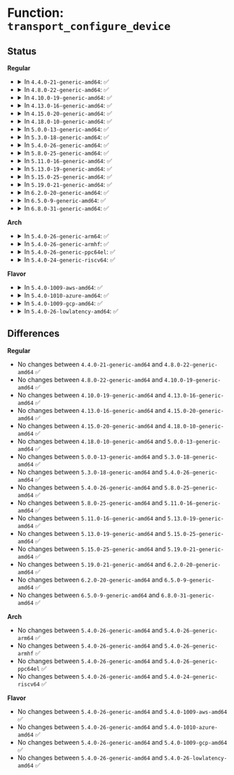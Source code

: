 # Function: <code>transport_configure_device</code>

## Status
<b>Regular</b>
<ul>
<li>
<details>
<summary>In <code>4.4.0-21-generic-amd64</code>: ✅</summary>

```c
void transport_configure_device(struct device * dev)
```

```json
{
  "name": "transport_configure_device",
  "collision_type": "Unique Global",
  "inline_type": "No",
  "funcs": [
    {
      "addr": 18446744071584418576,
      "name": "transport_configure_device",
      "external": true,
      "loc": "drivers/base/transport_class.c:208",
      "file": "drivers/base/transport_class.c",
      "inline": "seen, unknown",
      "caller_inline": [],
      "caller_func": [
        "drivers/scsi/scsi_scan.c:scsi_probe_and_add_lun",
        "drivers/scsi/scsi_sysfs.c:scsi_sysfs_add_sdev",
        "drivers/scsi/scsi_sysfs.c:scsi_sysfs_add_host",
        "drivers/ata/libata-transport.c:ata_tlink_add",
        "drivers/ata/libata-transport.c:ata_tlink_add",
        "drivers/ata/libata-transport.c:ata_tport_add"
      ]
    }
  ],
  "symbols": [
    {
      "addr": 18446744071584418576,
      "name": "transport_configure_device",
      "section": ".text",
      "bind": "STB_GLOBAL",
      "size": 23
    }
  ]
}
```
</details>
</li>
<li>
<details>
<summary>In <code>4.8.0-22-generic-amd64</code>: ✅</summary>

```c
void transport_configure_device(struct device * dev)
```

```json
{
  "name": "transport_configure_device",
  "collision_type": "Unique Global",
  "inline_type": "No",
  "funcs": [
    {
      "addr": 18446744071584753936,
      "name": "transport_configure_device",
      "external": true,
      "loc": "drivers/base/transport_class.c:208",
      "file": "drivers/base/transport_class.c",
      "inline": "seen, unknown",
      "caller_inline": [],
      "caller_func": [
        "drivers/scsi/scsi_scan.c:scsi_probe_and_add_lun",
        "drivers/scsi/scsi_sysfs.c:scsi_sysfs_add_host",
        "drivers/scsi/scsi_sysfs.c:scsi_sysfs_add_sdev",
        "drivers/ata/libata-transport.c:ata_tlink_add",
        "drivers/ata/libata-transport.c:ata_tlink_add",
        "drivers/ata/libata-transport.c:ata_tport_add"
      ]
    }
  ],
  "symbols": [
    {
      "addr": 18446744071584753936,
      "name": "transport_configure_device",
      "section": ".text",
      "bind": "STB_GLOBAL",
      "size": 23
    }
  ]
}
```
</details>
</li>
<li>
<details>
<summary>In <code>4.10.0-19-generic-amd64</code>: ✅</summary>

```c
void transport_configure_device(struct device * dev)
```

```json
{
  "name": "transport_configure_device",
  "collision_type": "Unique Global",
  "inline_type": "No",
  "funcs": [
    {
      "addr": 18446744071584944272,
      "name": "transport_configure_device",
      "external": true,
      "loc": "drivers/base/transport_class.c:208",
      "file": "drivers/base/transport_class.c",
      "inline": "seen, unknown",
      "caller_inline": [],
      "caller_func": [
        "drivers/scsi/scsi_scan.c:scsi_probe_and_add_lun",
        "drivers/scsi/scsi_sysfs.c:scsi_sysfs_add_host",
        "drivers/scsi/scsi_sysfs.c:scsi_sysfs_add_sdev",
        "drivers/ata/libata-transport.c:ata_tlink_add",
        "drivers/ata/libata-transport.c:ata_tlink_add",
        "drivers/ata/libata-transport.c:ata_tport_add"
      ]
    }
  ],
  "symbols": [
    {
      "addr": 18446744071584944272,
      "name": "transport_configure_device",
      "section": ".text",
      "bind": "STB_GLOBAL",
      "size": 23
    }
  ]
}
```
</details>
</li>
<li>
<details>
<summary>In <code>4.13.0-16-generic-amd64</code>: ✅</summary>

```c
void transport_configure_device(struct device * dev)
```

```json
{
  "name": "transport_configure_device",
  "collision_type": "Unique Global",
  "inline_type": "No",
  "funcs": [
    {
      "addr": 18446744071585028720,
      "name": "transport_configure_device",
      "external": true,
      "loc": "drivers/base/transport_class.c:208",
      "file": "drivers/base/transport_class.c",
      "inline": "seen, unknown",
      "caller_inline": [],
      "caller_func": [
        "drivers/scsi/scsi_scan.c:scsi_probe_and_add_lun",
        "drivers/scsi/scsi_sysfs.c:scsi_sysfs_add_host",
        "drivers/scsi/scsi_sysfs.c:scsi_sysfs_add_sdev",
        "drivers/ata/libata-transport.c:ata_tlink_add",
        "drivers/ata/libata-transport.c:ata_tlink_add",
        "drivers/ata/libata-transport.c:ata_tport_add"
      ]
    }
  ],
  "symbols": [
    {
      "addr": 18446744071585028720,
      "name": "transport_configure_device",
      "section": ".text",
      "bind": "STB_GLOBAL",
      "size": 23
    }
  ]
}
```
</details>
</li>
<li>
<details>
<summary>In <code>4.15.0-20-generic-amd64</code>: ✅</summary>

```c
void transport_configure_device(struct device * dev)
```

```json
{
  "name": "transport_configure_device",
  "collision_type": "Unique Global",
  "inline_type": "No",
  "funcs": [
    {
      "addr": 18446744071585451376,
      "name": "transport_configure_device",
      "external": true,
      "loc": "drivers/base/transport_class.c:208",
      "file": "drivers/base/transport_class.c",
      "inline": "seen, unknown",
      "caller_inline": [],
      "caller_func": [
        "drivers/scsi/scsi_scan.c:scsi_probe_and_add_lun",
        "drivers/scsi/scsi_sysfs.c:scsi_sysfs_add_host",
        "drivers/scsi/scsi_sysfs.c:scsi_sysfs_add_sdev",
        "drivers/ata/libata-transport.c:ata_tlink_add",
        "drivers/ata/libata-transport.c:ata_tlink_add",
        "drivers/ata/libata-transport.c:ata_tport_add"
      ]
    }
  ],
  "symbols": [
    {
      "addr": 18446744071585451376,
      "name": "transport_configure_device",
      "section": ".text",
      "bind": "STB_GLOBAL",
      "size": 23
    }
  ]
}
```
</details>
</li>
<li>
<details>
<summary>In <code>4.18.0-10-generic-amd64</code>: ✅</summary>

```c
void transport_configure_device(struct device * dev)
```

```json
{
  "name": "transport_configure_device",
  "collision_type": "Unique Global",
  "inline_type": "No",
  "funcs": [
    {
      "addr": 18446744071585694544,
      "name": "transport_configure_device",
      "external": true,
      "loc": "drivers/base/transport_class.c:207",
      "file": "drivers/base/transport_class.c",
      "inline": "seen, unknown",
      "caller_inline": [],
      "caller_func": [
        "drivers/scsi/scsi_scan.c:scsi_probe_and_add_lun",
        "drivers/scsi/scsi_sysfs.c:scsi_sysfs_add_host",
        "drivers/scsi/scsi_sysfs.c:scsi_sysfs_add_sdev",
        "drivers/ata/libata-transport.c:ata_tlink_add",
        "drivers/ata/libata-transport.c:ata_tlink_add",
        "drivers/ata/libata-transport.c:ata_tport_add"
      ]
    }
  ],
  "symbols": [
    {
      "addr": 18446744071585694544,
      "name": "transport_configure_device",
      "section": ".text",
      "bind": "STB_GLOBAL",
      "size": 23
    }
  ]
}
```
</details>
</li>
<li>
<details>
<summary>In <code>5.0.0-13-generic-amd64</code>: ✅</summary>

```c
void transport_configure_device(struct device * dev)
```

```json
{
  "name": "transport_configure_device",
  "collision_type": "Unique Global",
  "inline_type": "No",
  "funcs": [
    {
      "addr": 18446744071585824832,
      "name": "transport_configure_device",
      "external": true,
      "loc": "drivers/base/transport_class.c:207",
      "file": "drivers/base/transport_class.c",
      "inline": "seen, unknown",
      "caller_inline": [],
      "caller_func": [
        "drivers/scsi/scsi_scan.c:scsi_probe_and_add_lun",
        "drivers/scsi/scsi_sysfs.c:scsi_sysfs_add_host",
        "drivers/scsi/scsi_sysfs.c:scsi_sysfs_add_sdev",
        "drivers/ata/libata-transport.c:ata_tlink_add",
        "drivers/ata/libata-transport.c:ata_tlink_add",
        "drivers/ata/libata-transport.c:ata_tport_add"
      ]
    }
  ],
  "symbols": [
    {
      "addr": 18446744071585824832,
      "name": "transport_configure_device",
      "section": ".text",
      "bind": "STB_GLOBAL",
      "size": 23
    }
  ]
}
```
</details>
</li>
<li>
<details>
<summary>In <code>5.3.0-18-generic-amd64</code>: ✅</summary>

```c
void transport_configure_device(struct device * dev)
```

```json
{
  "name": "transport_configure_device",
  "collision_type": "Unique Global",
  "inline_type": "No",
  "funcs": [
    {
      "addr": 18446744071586058800,
      "name": "transport_configure_device",
      "external": true,
      "loc": "drivers/base/transport_class.c:207",
      "file": "drivers/base/transport_class.c",
      "inline": "seen, unknown",
      "caller_inline": [],
      "caller_func": [
        "drivers/scsi/scsi_scan.c:scsi_add_lun",
        "drivers/scsi/scsi_sysfs.c:scsi_sysfs_add_host",
        "drivers/scsi/scsi_sysfs.c:scsi_sysfs_add_sdev",
        "drivers/ata/libata-transport.c:ata_tlink_add",
        "drivers/ata/libata-transport.c:ata_tlink_add",
        "drivers/ata/libata-transport.c:ata_tport_add"
      ]
    }
  ],
  "symbols": [
    {
      "addr": 18446744071586058800,
      "name": "transport_configure_device",
      "section": ".text",
      "bind": "STB_GLOBAL",
      "size": 23
    }
  ]
}
```
</details>
</li>
<li>
<details>
<summary>In <code>5.4.0-26-generic-amd64</code>: ✅</summary>

```c
void transport_configure_device(struct device * dev)
```

```json
{
  "name": "transport_configure_device",
  "collision_type": "Unique Global",
  "inline_type": "No",
  "funcs": [
    {
      "addr": 18446744071586206688,
      "name": "transport_configure_device",
      "external": true,
      "loc": "drivers/base/transport_class.c:207",
      "file": "drivers/base/transport_class.c",
      "inline": "seen, unknown",
      "caller_inline": [],
      "caller_func": [
        "drivers/scsi/scsi_scan.c:scsi_add_lun",
        "drivers/scsi/scsi_sysfs.c:scsi_sysfs_add_host",
        "drivers/scsi/scsi_sysfs.c:scsi_sysfs_add_sdev",
        "drivers/ata/libata-transport.c:ata_tlink_add",
        "drivers/ata/libata-transport.c:ata_tlink_add",
        "drivers/ata/libata-transport.c:ata_tport_add"
      ]
    }
  ],
  "symbols": [
    {
      "addr": 18446744071586206688,
      "name": "transport_configure_device",
      "section": ".text",
      "bind": "STB_GLOBAL",
      "size": 23
    }
  ]
}
```
</details>
</li>
<li>
<details>
<summary>In <code>5.8.0-25-generic-amd64</code>: ✅</summary>

```c
void transport_configure_device(struct device * dev)
```

```json
{
  "name": "transport_configure_device",
  "collision_type": "Unique Global",
  "inline_type": "No",
  "funcs": [
    {
      "addr": 18446744071586970800,
      "name": "transport_configure_device",
      "external": true,
      "loc": "drivers/base/transport_class.c:212",
      "file": "drivers/base/transport_class.c",
      "inline": "seen, unknown",
      "caller_inline": [],
      "caller_func": [
        "drivers/scsi/scsi_scan.c:scsi_add_lun",
        "drivers/scsi/scsi_sysfs.c:scsi_sysfs_add_host",
        "drivers/scsi/scsi_sysfs.c:scsi_sysfs_add_sdev",
        "drivers/ata/libata-transport.c:ata_tdev_add",
        "drivers/ata/libata-transport.c:ata_tlink_add",
        "drivers/ata/libata-transport.c:ata_tport_add"
      ]
    }
  ],
  "symbols": [
    {
      "addr": 18446744071586970800,
      "name": "transport_configure_device",
      "section": ".text",
      "bind": "STB_GLOBAL",
      "size": 23
    }
  ]
}
```
</details>
</li>
<li>
<details>
<summary>In <code>5.11.0-16-generic-amd64</code>: ✅</summary>

```c
void transport_configure_device(struct device * dev)
```

```json
{
  "name": "transport_configure_device",
  "collision_type": "Unique Global",
  "inline_type": "No",
  "funcs": [
    {
      "addr": 18446744071587056560,
      "name": "transport_configure_device",
      "external": true,
      "loc": "drivers/base/transport_class.c:212",
      "file": "drivers/base/transport_class.c",
      "inline": "seen, unknown",
      "caller_inline": [],
      "caller_func": [
        "drivers/scsi/scsi_scan.c:scsi_add_lun",
        "drivers/scsi/scsi_sysfs.c:scsi_sysfs_add_host",
        "drivers/scsi/scsi_sysfs.c:scsi_sysfs_add_sdev",
        "drivers/ata/libata-transport.c:ata_tdev_add",
        "drivers/ata/libata-transport.c:ata_tlink_add",
        "drivers/ata/libata-transport.c:ata_tport_add"
      ]
    }
  ],
  "symbols": [
    {
      "addr": 18446744071587056560,
      "name": "transport_configure_device",
      "section": ".text",
      "bind": "STB_GLOBAL",
      "size": 23
    }
  ]
}
```
</details>
</li>
<li>
<details>
<summary>In <code>5.13.0-19-generic-amd64</code>: ✅</summary>

```c
void transport_configure_device(struct device * dev)
```

```json
{
  "name": "transport_configure_device",
  "collision_type": "Unique Global",
  "inline_type": "No",
  "funcs": [
    {
      "addr": 18446744071586940352,
      "name": "transport_configure_device",
      "external": true,
      "loc": "drivers/base/transport_class.c:212",
      "file": "drivers/base/transport_class.c",
      "inline": "seen, unknown",
      "caller_inline": [],
      "caller_func": [
        "drivers/scsi/scsi_scan.c:scsi_add_lun",
        "drivers/scsi/scsi_sysfs.c:scsi_sysfs_add_host",
        "drivers/scsi/scsi_sysfs.c:scsi_sysfs_add_sdev",
        "drivers/ata/libata-transport.c:ata_tlink_add",
        "drivers/ata/libata-transport.c:ata_tlink_add",
        "drivers/ata/libata-transport.c:ata_tport_add"
      ]
    }
  ],
  "symbols": [
    {
      "addr": 18446744071586940352,
      "name": "transport_configure_device",
      "section": ".text",
      "bind": "STB_GLOBAL",
      "size": 23
    }
  ]
}
```
</details>
</li>
<li>
<details>
<summary>In <code>5.15.0-25-generic-amd64</code>: ✅</summary>

```c
void transport_configure_device(struct device * dev)
```

```json
{
  "name": "transport_configure_device",
  "collision_type": "Unique Global",
  "inline_type": "No",
  "funcs": [
    {
      "addr": 18446744071587503968,
      "name": "transport_configure_device",
      "external": true,
      "loc": "drivers/base/transport_class.c:212",
      "file": "drivers/base/transport_class.c",
      "inline": "seen, unknown",
      "caller_inline": [],
      "caller_func": [
        "drivers/scsi/scsi_scan.c:scsi_add_lun",
        "drivers/scsi/scsi_sysfs.c:scsi_sysfs_add_host",
        "drivers/scsi/scsi_sysfs.c:scsi_sysfs_add_sdev",
        "drivers/ata/libata-transport.c:ata_tlink_add",
        "drivers/ata/libata-transport.c:ata_tlink_add",
        "drivers/ata/libata-transport.c:ata_tport_add"
      ]
    }
  ],
  "symbols": [
    {
      "addr": 18446744071587503968,
      "name": "transport_configure_device",
      "section": ".text",
      "bind": "STB_GLOBAL",
      "size": 23
    }
  ]
}
```
</details>
</li>
<li>
<details>
<summary>In <code>5.19.0-21-generic-amd64</code>: ✅</summary>

```c
void transport_configure_device(struct device * dev)
```

```json
{
  "name": "transport_configure_device",
  "collision_type": "Unique Global",
  "inline_type": "No",
  "funcs": [
    {
      "addr": 18446744071588828752,
      "name": "transport_configure_device",
      "external": true,
      "loc": "drivers/base/transport_class.c:212",
      "file": "drivers/base/transport_class.c",
      "inline": "seen, unknown",
      "caller_inline": [],
      "caller_func": [
        "drivers/scsi/scsi_scan.c:scsi_add_lun",
        "drivers/scsi/scsi_sysfs.c:scsi_sysfs_add_host",
        "drivers/scsi/scsi_sysfs.c:scsi_sysfs_add_sdev",
        "drivers/ata/libata-transport.c:ata_tlink_add",
        "drivers/ata/libata-transport.c:ata_tlink_add",
        "drivers/ata/libata-transport.c:ata_tport_add"
      ]
    }
  ],
  "symbols": [
    {
      "addr": 18446744071588828752,
      "name": "transport_configure_device",
      "section": ".text",
      "bind": "STB_GLOBAL",
      "size": 31
    }
  ]
}
```
</details>
</li>
<li>
<details>
<summary>In <code>6.2.0-20-generic-amd64</code>: ✅</summary>

```c
void transport_configure_device(struct device * dev)
```

```json
{
  "name": "transport_configure_device",
  "collision_type": "Unique Global",
  "inline_type": "No",
  "funcs": [
    {
      "addr": 18446744071590328976,
      "name": "transport_configure_device",
      "external": true,
      "loc": "drivers/base/transport_class.c:227",
      "file": "drivers/base/transport_class.c",
      "inline": "seen, unknown",
      "caller_inline": [],
      "caller_func": [
        "drivers/scsi/scsi_scan.c:scsi_add_lun",
        "drivers/scsi/scsi_sysfs.c:scsi_sysfs_add_host",
        "drivers/scsi/scsi_sysfs.c:scsi_sysfs_add_host",
        "drivers/scsi/scsi_sysfs.c:scsi_sysfs_add_sdev",
        "drivers/ata/libata-transport.c:ata_tlink_add",
        "drivers/ata/libata-transport.c:ata_tlink_add",
        "drivers/ata/libata-transport.c:ata_tport_add"
      ]
    }
  ],
  "symbols": [
    {
      "addr": 18446744071590328976,
      "name": "transport_configure_device",
      "section": ".text",
      "bind": "STB_GLOBAL",
      "size": 31
    }
  ]
}
```
</details>
</li>
<li>
<details>
<summary>In <code>6.5.0-9-generic-amd64</code>: ✅</summary>

```c
void transport_configure_device(struct device * dev)
```

```json
{
  "name": "transport_configure_device",
  "collision_type": "Unique Global",
  "inline_type": "No",
  "funcs": [
    {
      "addr": 18446744071590648992,
      "name": "transport_configure_device",
      "external": true,
      "loc": "drivers/base/transport_class.c:227",
      "file": "drivers/base/transport_class.c",
      "inline": "seen, unknown",
      "caller_inline": [],
      "caller_func": [
        "drivers/scsi/scsi_scan.c:scsi_add_lun",
        "drivers/scsi/scsi_sysfs.c:scsi_sysfs_add_host",
        "drivers/scsi/scsi_sysfs.c:scsi_sysfs_add_host",
        "drivers/scsi/scsi_sysfs.c:scsi_sysfs_add_sdev",
        "drivers/ata/libata-transport.c:ata_tlink_add",
        "drivers/ata/libata-transport.c:ata_tlink_add",
        "drivers/ata/libata-transport.c:ata_tport_add"
      ]
    }
  ],
  "symbols": [
    {
      "addr": 18446744071590648992,
      "name": "transport_configure_device",
      "section": ".text",
      "bind": "STB_GLOBAL",
      "size": 31
    }
  ]
}
```
</details>
</li>
<li>
<details>
<summary>In <code>6.8.0-31-generic-amd64</code>: ✅</summary>

```c
void transport_configure_device(struct device * dev)
```

```json
{
  "name": "transport_configure_device",
  "collision_type": "Unique Global",
  "inline_type": "No",
  "funcs": [
    {
      "addr": 18446744071591009136,
      "name": "transport_configure_device",
      "external": true,
      "loc": "drivers/base/transport_class.c:227",
      "file": "drivers/base/transport_class.c",
      "inline": "seen, unknown",
      "caller_inline": [],
      "caller_func": [
        "drivers/scsi/scsi_scan.c:scsi_add_lun",
        "drivers/scsi/scsi_sysfs.c:scsi_sysfs_add_host",
        "drivers/scsi/scsi_sysfs.c:scsi_sysfs_add_host",
        "drivers/scsi/scsi_sysfs.c:scsi_sysfs_add_sdev",
        "drivers/ata/libata-transport.c:ata_tlink_add",
        "drivers/ata/libata-transport.c:ata_tlink_add",
        "drivers/ata/libata-transport.c:ata_tport_add"
      ]
    }
  ],
  "symbols": [
    {
      "addr": 18446744071591009136,
      "name": "transport_configure_device",
      "section": ".text",
      "bind": "STB_GLOBAL",
      "size": 31
    }
  ]
}
```
</details>
</li>
</ul>
<b>Arch</b>
<ul>
<li>
<details>
<summary>In <code>5.4.0-26-generic-arm64</code>: ✅</summary>

```c
void transport_configure_device(struct device * dev)
```

```json
{
  "name": "transport_configure_device",
  "collision_type": "Unique Global",
  "inline_type": "No",
  "funcs": [
    {
      "addr": 18446603336499010448,
      "name": "transport_configure_device",
      "external": true,
      "loc": "drivers/base/transport_class.c:207",
      "file": "drivers/base/transport_class.c",
      "inline": "seen, unknown",
      "caller_inline": [],
      "caller_func": [
        "drivers/scsi/scsi_scan.c:scsi_add_lun",
        "drivers/scsi/scsi_sysfs.c:scsi_sysfs_add_host",
        "drivers/scsi/scsi_sysfs.c:scsi_sysfs_add_sdev",
        "drivers/ata/libata-transport.c:ata_tlink_add",
        "drivers/ata/libata-transport.c:ata_tlink_add",
        "drivers/ata/libata-transport.c:ata_tport_add"
      ]
    }
  ],
  "symbols": [
    {
      "addr": 18446603336499010448,
      "name": "transport_configure_device",
      "section": ".text",
      "bind": "STB_GLOBAL",
      "size": 52
    }
  ]
}
```
</details>
</li>
<li>
<details>
<summary>In <code>5.4.0-26-generic-armhf</code>: ✅</summary>

```c
void transport_configure_device(struct device * dev)
```

```json
{
  "name": "transport_configure_device",
  "collision_type": "Unique Global",
  "inline_type": "No",
  "funcs": [
    {
      "addr": 3231574536,
      "name": "transport_configure_device",
      "external": true,
      "loc": "drivers/base/transport_class.c:207",
      "file": "drivers/base/transport_class.c",
      "inline": "seen, unknown",
      "caller_inline": [],
      "caller_func": [
        "drivers/scsi/scsi_scan.c:scsi_add_lun",
        "drivers/scsi/scsi_sysfs.c:scsi_sysfs_add_host",
        "drivers/scsi/scsi_sysfs.c:scsi_sysfs_add_sdev",
        "drivers/ata/libata-transport.c:ata_tlink_add",
        "drivers/ata/libata-transport.c:ata_tlink_add",
        "drivers/ata/libata-transport.c:ata_tport_add"
      ]
    }
  ],
  "symbols": [
    {
      "addr": 3231574536,
      "name": "transport_configure_device",
      "section": ".text",
      "bind": "STB_GLOBAL",
      "size": 36
    }
  ]
}
```
</details>
</li>
<li>
<details>
<summary>In <code>5.4.0-26-generic-ppc64el</code>: ✅</summary>

```c
void transport_configure_device(struct device * dev)
```

```json
{
  "name": "transport_configure_device",
  "collision_type": "Unique Global",
  "inline_type": "No",
  "funcs": [
    {
      "addr": 13835058055292170880,
      "name": "transport_configure_device",
      "external": true,
      "loc": "drivers/base/transport_class.c:207",
      "file": "drivers/base/transport_class.c",
      "inline": "seen, unknown",
      "caller_inline": [],
      "caller_func": [
        "drivers/scsi/scsi_scan.c:scsi_add_lun",
        "drivers/scsi/scsi_sysfs.c:scsi_sysfs_add_host",
        "drivers/scsi/scsi_sysfs.c:scsi_sysfs_add_sdev",
        "drivers/scsi/scsi_transport_srp.c:srp_rport_add",
        "drivers/ata/libata-transport.c:ata_tlink_add",
        "drivers/ata/libata-transport.c:ata_tlink_add",
        "drivers/ata/libata-transport.c:ata_tport_add"
      ]
    }
  ],
  "symbols": [
    {
      "addr": 13835058055292170880,
      "name": "transport_configure_device",
      "section": ".text",
      "bind": "STB_GLOBAL",
      "size": 60
    }
  ]
}
```
</details>
</li>
<li>
<details>
<summary>In <code>5.4.0-24-generic-riscv64</code>: ✅</summary>

```c
void transport_configure_device(struct device * dev)
```

```json
{
  "name": "transport_configure_device",
  "collision_type": "Unique Global",
  "inline_type": "No",
  "funcs": [
    {
      "addr": 18446743936276379806,
      "name": "transport_configure_device",
      "external": true,
      "loc": "drivers/base/transport_class.c:207",
      "file": "drivers/base/transport_class.c",
      "inline": "seen, unknown",
      "caller_inline": [],
      "caller_func": [
        "drivers/scsi/scsi_scan.c:scsi_add_lun",
        "drivers/scsi/scsi_sysfs.c:scsi_sysfs_add_host",
        "drivers/scsi/scsi_sysfs.c:scsi_sysfs_add_sdev",
        "drivers/ata/libata-transport.c:ata_tlink_add",
        "drivers/ata/libata-transport.c:ata_tlink_add",
        "drivers/ata/libata-transport.c:ata_tport_add"
      ]
    }
  ],
  "symbols": [
    {
      "addr": 18446743936276379806,
      "name": "transport_configure_device",
      "section": ".text",
      "bind": "STB_GLOBAL",
      "size": 50
    }
  ]
}
```
</details>
</li>
</ul>
<b>Flavor</b>
<ul>
<li>
<details>
<summary>In <code>5.4.0-1009-aws-amd64</code>: ✅</summary>

```c
void transport_configure_device(struct device * dev)
```

```json
{
  "name": "transport_configure_device",
  "collision_type": "Unique Global",
  "inline_type": "No",
  "funcs": [
    {
      "addr": 18446744071585966896,
      "name": "transport_configure_device",
      "external": true,
      "loc": "drivers/base/transport_class.c:207",
      "file": "drivers/base/transport_class.c",
      "inline": "seen, unknown",
      "caller_inline": [],
      "caller_func": [
        "drivers/scsi/scsi_scan.c:scsi_add_lun",
        "drivers/scsi/scsi_sysfs.c:scsi_sysfs_add_host",
        "drivers/scsi/scsi_sysfs.c:scsi_sysfs_add_sdev",
        "drivers/ata/libata-transport.c:ata_tlink_add",
        "drivers/ata/libata-transport.c:ata_tlink_add",
        "drivers/ata/libata-transport.c:ata_tport_add"
      ]
    }
  ],
  "symbols": [
    {
      "addr": 18446744071585966896,
      "name": "transport_configure_device",
      "section": ".text",
      "bind": "STB_GLOBAL",
      "size": 23
    }
  ]
}
```
</details>
</li>
<li>
<details>
<summary>In <code>5.4.0-1010-azure-amd64</code>: ✅</summary>

```c
void transport_configure_device(struct device * dev)
```

```json
{
  "name": "transport_configure_device",
  "collision_type": "Unique Global",
  "inline_type": "No",
  "funcs": [
    {
      "addr": 18446744071585816160,
      "name": "transport_configure_device",
      "external": true,
      "loc": "drivers/base/transport_class.c:207",
      "file": "drivers/base/transport_class.c",
      "inline": "seen, unknown",
      "caller_inline": [],
      "caller_func": [
        "drivers/scsi/scsi_scan.c:scsi_add_lun",
        "drivers/scsi/scsi_sysfs.c:scsi_sysfs_add_host",
        "drivers/scsi/scsi_sysfs.c:scsi_sysfs_add_sdev",
        "drivers/scsi/scsi_transport_fc.c:fc_vport_setup",
        "drivers/scsi/scsi_transport_fc.c:fc_remote_port_create",
        "drivers/ata/libata-transport.c:ata_tlink_add",
        "drivers/ata/libata-transport.c:ata_tlink_add",
        "drivers/ata/libata-transport.c:ata_tport_add"
      ]
    }
  ],
  "symbols": [
    {
      "addr": 18446744071585816160,
      "name": "transport_configure_device",
      "section": ".text",
      "bind": "STB_GLOBAL",
      "size": 23
    }
  ]
}
```
</details>
</li>
<li>
<details>
<summary>In <code>5.4.0-1009-gcp-amd64</code>: ✅</summary>

```c
void transport_configure_device(struct device * dev)
```

```json
{
  "name": "transport_configure_device",
  "collision_type": "Unique Global",
  "inline_type": "No",
  "funcs": [
    {
      "addr": 18446744071586156704,
      "name": "transport_configure_device",
      "external": true,
      "loc": "drivers/base/transport_class.c:207",
      "file": "drivers/base/transport_class.c",
      "inline": "seen, unknown",
      "caller_inline": [],
      "caller_func": [
        "drivers/scsi/scsi_scan.c:scsi_add_lun",
        "drivers/scsi/scsi_sysfs.c:scsi_sysfs_add_host",
        "drivers/scsi/scsi_sysfs.c:scsi_sysfs_add_sdev",
        "drivers/ata/libata-transport.c:ata_tlink_add",
        "drivers/ata/libata-transport.c:ata_tlink_add",
        "drivers/ata/libata-transport.c:ata_tport_add"
      ]
    }
  ],
  "symbols": [
    {
      "addr": 18446744071586156704,
      "name": "transport_configure_device",
      "section": ".text",
      "bind": "STB_GLOBAL",
      "size": 23
    }
  ]
}
```
</details>
</li>
<li>
<details>
<summary>In <code>5.4.0-26-lowlatency-amd64</code>: ✅</summary>

```c
void transport_configure_device(struct device * dev)
```

```json
{
  "name": "transport_configure_device",
  "collision_type": "Unique Global",
  "inline_type": "No",
  "funcs": [
    {
      "addr": 18446744071586265408,
      "name": "transport_configure_device",
      "external": true,
      "loc": "drivers/base/transport_class.c:207",
      "file": "drivers/base/transport_class.c",
      "inline": "seen, unknown",
      "caller_inline": [],
      "caller_func": [
        "drivers/scsi/scsi_scan.c:scsi_add_lun",
        "drivers/scsi/scsi_sysfs.c:scsi_sysfs_add_host",
        "drivers/scsi/scsi_sysfs.c:scsi_sysfs_add_sdev",
        "drivers/ata/libata-transport.c:ata_tlink_add",
        "drivers/ata/libata-transport.c:ata_tlink_add",
        "drivers/ata/libata-transport.c:ata_tport_add"
      ]
    }
  ],
  "symbols": [
    {
      "addr": 18446744071586265408,
      "name": "transport_configure_device",
      "section": ".text",
      "bind": "STB_GLOBAL",
      "size": 23
    }
  ]
}
```
</details>
</li>
</ul>

## Differences
<b>Regular</b>
<ul>
<li>
No changes between <code>4.4.0-21-generic-amd64</code> and <code>4.8.0-22-generic-amd64</code> ✅
</li>
<li>
No changes between <code>4.8.0-22-generic-amd64</code> and <code>4.10.0-19-generic-amd64</code> ✅
</li>
<li>
No changes between <code>4.10.0-19-generic-amd64</code> and <code>4.13.0-16-generic-amd64</code> ✅
</li>
<li>
No changes between <code>4.13.0-16-generic-amd64</code> and <code>4.15.0-20-generic-amd64</code> ✅
</li>
<li>
No changes between <code>4.15.0-20-generic-amd64</code> and <code>4.18.0-10-generic-amd64</code> ✅
</li>
<li>
No changes between <code>4.18.0-10-generic-amd64</code> and <code>5.0.0-13-generic-amd64</code> ✅
</li>
<li>
No changes between <code>5.0.0-13-generic-amd64</code> and <code>5.3.0-18-generic-amd64</code> ✅
</li>
<li>
No changes between <code>5.3.0-18-generic-amd64</code> and <code>5.4.0-26-generic-amd64</code> ✅
</li>
<li>
No changes between <code>5.4.0-26-generic-amd64</code> and <code>5.8.0-25-generic-amd64</code> ✅
</li>
<li>
No changes between <code>5.8.0-25-generic-amd64</code> and <code>5.11.0-16-generic-amd64</code> ✅
</li>
<li>
No changes between <code>5.11.0-16-generic-amd64</code> and <code>5.13.0-19-generic-amd64</code> ✅
</li>
<li>
No changes between <code>5.13.0-19-generic-amd64</code> and <code>5.15.0-25-generic-amd64</code> ✅
</li>
<li>
No changes between <code>5.15.0-25-generic-amd64</code> and <code>5.19.0-21-generic-amd64</code> ✅
</li>
<li>
No changes between <code>5.19.0-21-generic-amd64</code> and <code>6.2.0-20-generic-amd64</code> ✅
</li>
<li>
No changes between <code>6.2.0-20-generic-amd64</code> and <code>6.5.0-9-generic-amd64</code> ✅
</li>
<li>
No changes between <code>6.5.0-9-generic-amd64</code> and <code>6.8.0-31-generic-amd64</code> ✅
</li>
</ul>
<b>Arch</b>
<ul>
<li>
No changes between <code>5.4.0-26-generic-amd64</code> and <code>5.4.0-26-generic-arm64</code> ✅
</li>
<li>
No changes between <code>5.4.0-26-generic-amd64</code> and <code>5.4.0-26-generic-armhf</code> ✅
</li>
<li>
No changes between <code>5.4.0-26-generic-amd64</code> and <code>5.4.0-26-generic-ppc64el</code> ✅
</li>
<li>
No changes between <code>5.4.0-26-generic-amd64</code> and <code>5.4.0-24-generic-riscv64</code> ✅
</li>
</ul>
<b>Flavor</b>
<ul>
<li>
No changes between <code>5.4.0-26-generic-amd64</code> and <code>5.4.0-1009-aws-amd64</code> ✅
</li>
<li>
No changes between <code>5.4.0-26-generic-amd64</code> and <code>5.4.0-1010-azure-amd64</code> ✅
</li>
<li>
No changes between <code>5.4.0-26-generic-amd64</code> and <code>5.4.0-1009-gcp-amd64</code> ✅
</li>
<li>
No changes between <code>5.4.0-26-generic-amd64</code> and <code>5.4.0-26-lowlatency-amd64</code> ✅
</li>
</ul>
